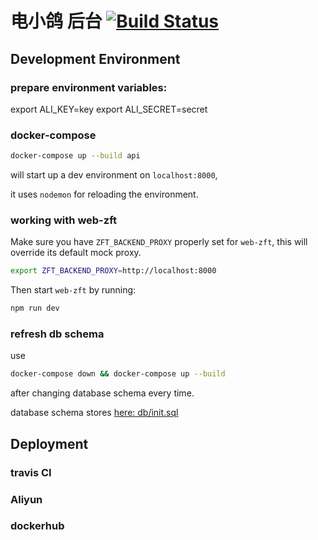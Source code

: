 # 电小鸽 后台 [![Build Status](https://travis-ci.org/cloudenergy/zftapi.svg?branch=develop)](https://travis-ci.org/cloudenergy/zftapi)

## Development Environment

### prepare environment variables:
export ALI_KEY=key
export ALI_SECRET=secret

### docker-compose

```bash
docker-compose up --build api
```

will start up a dev environment on `localhost:8000`, 

it uses `nodemon` for reloading the environment.

### working with web-zft

Make sure you have `ZFT_BACKEND_PROXY` properly set for `web-zft`, 
this will override its default mock proxy. 

```bash
export ZFT_BACKEND_PROXY=http://localhost:8000
```

Then start `web-zft` by running:

```bash
npm run dev
```

### refresh db schema

use 

```bash
docker-compose down && docker-compose up --build

```
after changing database schema every time.

database schema stores [here: db/init.sql](db/init.sql)


## Deployment

### travis CI 

### Aliyun 

### dockerhub